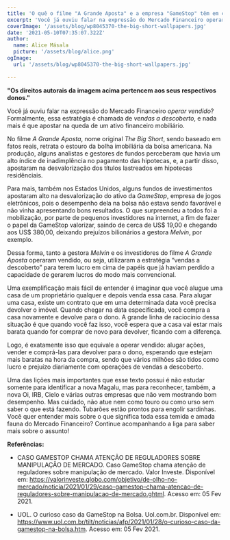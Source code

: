```yaml
---
title: 'O quê o filme "A Grande Aposta" e a empresa "GameStop" têm em comum?'
excerpt: 'Você já ouviu falar na expressão do Mercado Financeiro operar vendido? Formalmente, essa estratégia é chamada de vendas a descoberto, e nada mais é que apostar na queda de um ativo financeiro mobiliário...'
coverImage: '/assets/blog/wp8045370-the-big-short-wallpapers.jpg'
date: '2021-05-10T07:35:07.322Z'
author:
  name: Alice Másala
  picture: '/assets/blog/alice.png'
ogImage:
  url: '/assets/blog/wp8045370-the-big-short-wallpapers.jpg'
  
---
```


**"Os direitos autorais da imagem acima pertencem aos seus respectivos donos."**


Você já ouviu falar na expressão do Mercado Financeiro *operar vendido*? Formalmente, essa estratégia é chamada de *vendas a descoberto*, e nada mais é que apostar na queda de um ativo financeiro mobiliário.

No filme *A Grande Aposta*, nome original *The Big Short*, sendo baseado em fatos reais, retrata o estouro da bolha imobiliária da bolsa americana. Na produção, alguns analistas e gestores de fundos perceberam que havia um alto índice de inadimplência no pagamento das hipotecas, e, a partir disso, apostaram na desvalorização dos títulos lastreados em hipotecas residênciais. 

Para mais, também nos Estados Unidos, alguns fundos de investimentos apostaram alto na desvalorização do ativo da *GameStop*, empresa de jogos eletrônicos, pois o desempenho dela na bolsa não estava sendo favorável e não vinha apresentando bons resultados. O que surpreendeu a todos foi a mobilização, por parte de pequenos investidores na internet, a fim de fazer o papel da GameStop valorizar, saindo de cerca de US$ 19,00 e chegando aos US$ 380,00, deixando prejuízos bilionários a gestora *Melvin*, por exemplo. 

Dessa forma, tanto a gestora *Melvin* e os investidores do filme *A Grande Aposta* operaram vendido, ou seja, utilizaram a estratégia “vendas a descoberto” para terem lucro em cima de papéis que já haviam perdido a capacidade de gerarem lucros do modo mais convencional.

Uma exemplificação mais fácil de entender é imaginar que você alugue uma casa de um proprietário qualquer e depois venda essa casa. Para alugar uma casa, existe um contrato que em uma determinada data você precisa devolver o imóvel. Quando chegar na data especificada, você compra a casa novamente e devolve para o dono. A grande linha de raciocínio dessa situação é que quando você faz isso, você espera que a casa vai estar mais barata quando for comprar de novo para devolver, ficando com a diferença. 

Logo, é exatamente isso que equivale a operar vendido: alugar ações, vender e comprá-las para devolver para o dono, esperando que estejam mais baratas na hora da compra, sendo que vários milhões são tidos como lucro e prejuízo diariamente com operações de vendas a descoberto. 

Uma das lições mais importantes que esse texto possui é não estudar somente para identificar a nova Magalu, mas para reconhecer, também, a nova Oi, IRB, Cielo e várias outras empresas que não vem mostrando bom desempenho. Mas cuidado, não atue nem como touro ou como urso sem saber o que está fazendo. Tubarões estão prontos para engolir sardinhas. Você quer entender mais sobre o que significa toda essa temida e amada fauna do Mercado Financeiro? Continue acompanhando a liga para saber mais sobre o assunto!

**Referências:**

* CASO GAMESTOP CHAMA ATENÇÃO DE REGULADORES SOBRE MANIPULAÇÃO DE MERCADO. Caso GameStop chama atenção de reguladores sobre manipulação de mercado. Valor Investe. Disponível em: <https://valorinveste.globo.com/objetivo/de-olho-no-mercado/noticia/2021/01/29/caso-gamestop-chama-atencao-de-reguladores-sobre-manipulacao-de-mercado.ghtml>. Acesso em: 05 Fev 2021.

* UOL. O curioso caso da GameStop na Bolsa. Uol.com.br. Disponível em: <https://www.uol.com.br/tilt/noticias/afp/2021/01/28/o-curioso-caso-da-gamestop-na-bolsa.htm>. Acesso em: 05 Fev 2021.
